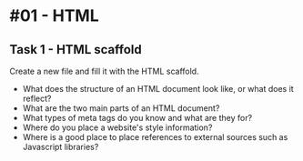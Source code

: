 # \#01 - HTML

## Task 1 - HTML scaffold

Create a new file and fill it with the HTML scaffold.

* What does the structure of an HTML document look like, or what does it reflect?
* What are the two main parts of an HTML document?
* What types of meta tags do you know and what are they for?
* Where do you place a website's style information?
* Where is a good place to place references to external sources such as Javascript libraries?



